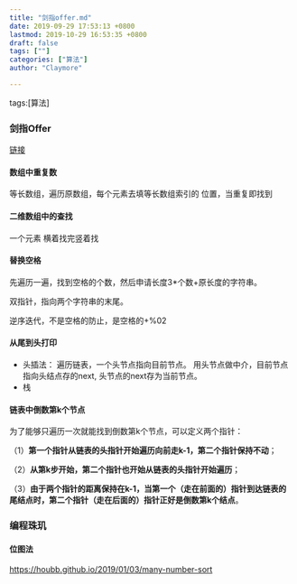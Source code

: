 ```yaml
---
title: "剑指offer.md"
date: 2019-09-29 17:53:13 +0800
lastmod: 2019-10-29 16:53:35 +0800
draft: false
tags: [""]
categories: ["算法"]
author: "Claymore"

---
```

tags:[算法]

### 剑指Offer

[链接](<https://github.com/CyC2018/CS-Notes/blob/master/notes/%E5%89%91%E6%8C%87%20Offer%20%E9%A2%98%E8%A7%A3%20-%203~9.md>)

#### 数组中重复数
等长数组，遍历原数组，每个元素去填等长数组索引的 位置，当重复即找到



#### 二维数组中的查找

一个元素 横着找完竖着找



#### 替换空格

先遍历一遍，找到空格的个数，然后申请长度3*个数+原长度的字符串。

双指针，指向两个字符串的末尾。

逆序迭代，不是空格的防止，是空格的+%02



#### 从尾到头打印

* 头插法：
  遍历链表，一个头节点指向目前节点。 用头节点做中介，目前节点 指向头结点存的next, 头节点的next存为当前节点。
* 栈



#### 链表中倒数第k个节点

为了能够只遍历一次就能找到倒数第k个节点，可以定义两个指针：

（1）**第一个指针从链表的头指针开始遍历向前走k-1，第二个指针保持不动**；

（2）**从第k步开始，第二个指针也开始从链表的头指针开始遍历**；

（3）**由于两个指针的距离保持在k-1，当第一个（走在前面的）指针到达链表的尾结点时，第二个指针（走在后面的）指针正好是倒数第k个结点**。





### 编程珠玑

#### 位图法

https://houbb.github.io/2019/01/03/many-number-sort